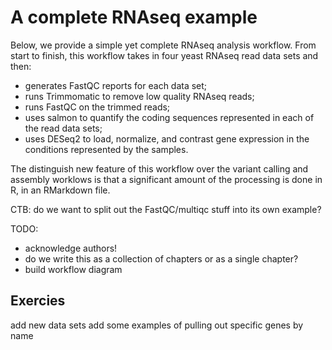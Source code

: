 # A complete RNAseq example

Below, we provide a simple yet complete RNAseq analysis workflow.
From start to finish, this workflow takes in four yeast RNAseq
read data sets and then:

* generates FastQC reports for each data set;
* runs Trimmomatic to remove low quality RNAseq reads;
* runs FastQC on the trimmed reads;
* uses salmon to quantify the coding sequences represented in each of the
  read data sets;
* uses DESeq2 to load, normalize, and contrast gene expression in the
  conditions represented by the samples.
  
The distinguish new feature of this workflow over the variant calling and
assembly worklows is that a significant amount of the processing is done
in R, in an RMarkdown file.
  
CTB: do we want to split out the FastQC/multiqc stuff into its own example?
  
TODO:

* acknowledge authors!
* do we write this as a collection of chapters or as a single chapter?
* build workflow diagram

## Exercies

add new data sets
add some examples of pulling out specific genes by name

